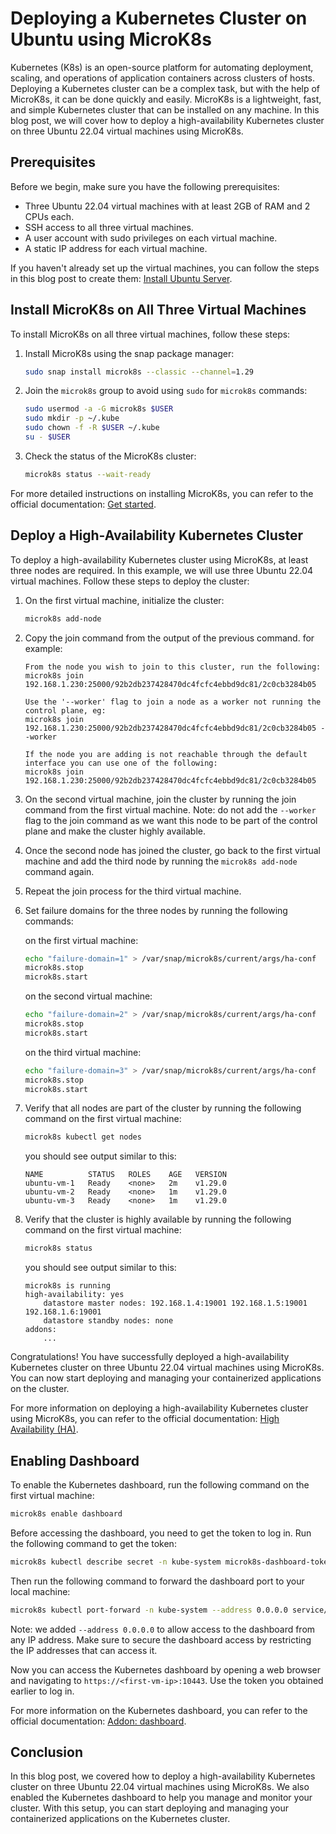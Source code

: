 # Deploying a Kubernetes Cluster on Ubuntu using MicroK8s

Kubernetes (K8s) is an open-source platform for automating deployment, scaling, and operations of application containers across clusters of hosts. Deploying a Kubernetes cluster can be a complex task, but with the help of MicroK8s, it can be done quickly and easily. MicroK8s is a lightweight, fast, and simple Kubernetes cluster that can be installed on any machine. In this blog post, we will cover how to deploy a high-availability Kubernetes cluster on three Ubuntu 22.04 virtual machines using MicroK8s.

## Prerequisites

Before we begin, make sure you have the following prerequisites:

- Three Ubuntu 22.04 virtual machines with at least 2GB of RAM and 2 CPUs each.
- SSH access to all three virtual machines.
- A user account with sudo privileges on each virtual machine.
- A static IP address for each virtual machine.

If you haven't already set up the virtual machines, you can follow the steps in this blog post to create them: [Install Ubuntu Server](https://ubuntu.com/tutorials/install-ubuntu-server).

## Install MicroK8s on All Three Virtual Machines

To install MicroK8s on all three virtual machines, follow these steps:

1. Install MicroK8s using the snap package manager:

	```bash
	sudo snap install microk8s --classic --channel=1.29
	```
2. Join the `microk8s` group to avoid using `sudo` for `microk8s` commands:

	```bash
	sudo usermod -a -G microk8s $USER
	sudo mkdir -p ~/.kube
	sudo chown -f -R $USER ~/.kube
	su - $USER
	```
3. Check the status of the MicroK8s cluster:

	```bash
	microk8s status --wait-ready
	```

For more detailed instructions on installing MicroK8s, you can refer to the official documentation: [Get started](https://microk8s.io/docs/getting-started).

## Deploy a High-Availability Kubernetes Cluster

To deploy a high-availability Kubernetes cluster using MicroK8s, at least three nodes are required. In this example, we will use three Ubuntu 22.04 virtual machines. Follow these steps to deploy the cluster:

1. On the first virtual machine, initialize the cluster:

	```bash
	microk8s add-node
	```
2. Copy the join command from the output of the previous command. for example:
	```text
	From the node you wish to join to this cluster, run the following:
	microk8s join 192.168.1.230:25000/92b2db237428470dc4fcfc4ebbd9dc81/2c0cb3284b05

	Use the '--worker' flag to join a node as a worker not running the control plane, eg:
	microk8s join 192.168.1.230:25000/92b2db237428470dc4fcfc4ebbd9dc81/2c0cb3284b05 --worker

	If the node you are adding is not reachable through the default interface you can use one of the following:
	microk8s join 192.168.1.230:25000/92b2db237428470dc4fcfc4ebbd9dc81/2c0cb3284b05
	```
3. On the second virtual machine, join the cluster by running the join command from the first virtual machine. Note: do not add the `--worker` flag to the join command as we want this node to be part of the control plane and make the cluster highly available.
4. Once the second node has joined the cluster, go back to the first virtual machine and add the third node by running the `microk8s add-node` command again.
5. Repeat the join process for the third virtual machine.
6. Set failure domains for the three nodes by running the following commands:

	on the first virtual machine:
	```bash
	echo "failure-domain=1" > /var/snap/microk8s/current/args/ha-conf
	microk8s.stop
	microk8s.start
	```
	on the second virtual machine:
	```bash
	echo "failure-domain=2" > /var/snap/microk8s/current/args/ha-conf
	microk8s.stop
	microk8s.start
	```
	on the third virtual machine:
	```bash
	echo "failure-domain=3" > /var/snap/microk8s/current/args/ha-conf
	microk8s.stop
	microk8s.start
	```
7. Verify that all nodes are part of the cluster by running the following command on the first virtual machine:

	```bash
	microk8s kubectl get nodes
	```
	you should see output similar to this:
	```text
	NAME          STATUS   ROLES    AGE   VERSION
	ubuntu-vm-1   Ready    <none>   2m    v1.29.0
	ubuntu-vm-2   Ready    <none>   1m    v1.29.0
	ubuntu-vm-3   Ready    <none>   1m    v1.29.0
	```
8. Verify that the cluster is highly available by running the following command on the first virtual machine:

	```bash
	microk8s status
	```
	you should see output similar to this:
	```text
	microk8s is running
	high-availability: yes
		datastore master nodes: 192.168.1.4:19001 192.168.1.5:19001 192.168.1.6:19001
		datastore standby nodes: none
	addons:
		...
	```

Congratulations! You have successfully deployed a high-availability Kubernetes cluster on three Ubuntu 22.04 virtual machines using MicroK8s. You can now start deploying and managing your containerized applications on the cluster.

For more information on deploying a high-availability Kubernetes cluster using MicroK8s, you can refer to the official documentation: [High Availability (HA)](https://microk8s.io/docs/high-availability).

## Enabling Dashboard

To enable the Kubernetes dashboard, run the following command on the first virtual machine:

```bash
microk8s enable dashboard
```

Before accessing the dashboard, you need to get the token to log in. Run the following command to get the token:

```bash
microk8s kubectl describe secret -n kube-system microk8s-dashboard-token
```

Then run the following command to forward the dashboard port to your local machine:

```bash
microk8s kubectl port-forward -n kube-system --address 0.0.0.0 service/kubernetes-dashboard 10443:443
```

Note: we added `--address 0.0.0.0` to allow access to the dashboard from any IP address. Make sure to secure the dashboard access by restricting the IP addresses that can access it.

Now you can access the Kubernetes dashboard by opening a web browser and navigating to `https://<first-vm-ip>:10443`. Use the token you obtained earlier to log in.

For more information on the Kubernetes dashboard, you can refer to the official documentation: [Addon: dashboard](https://microk8s.io/docs/addon-dashboard).

## Conclusion

In this blog post, we covered how to deploy a high-availability Kubernetes cluster on three Ubuntu 22.04 virtual machines using MicroK8s. We also enabled the Kubernetes dashboard to help you manage and monitor your cluster. With this setup, you can start deploying and managing your containerized applications on the Kubernetes cluster.